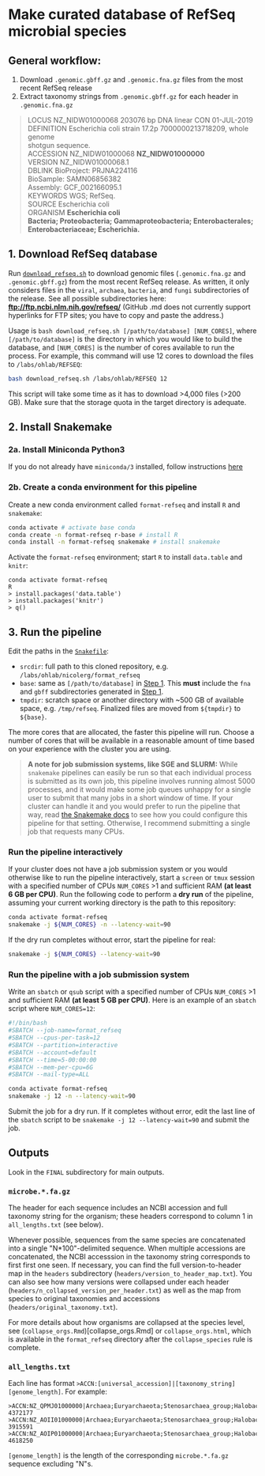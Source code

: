 # Make curated database of RefSeq microbial species 

## General workflow:
1. Download `.genomic.gbff.gz` and `.genomic.fna.gz` files from the most recent RefSeq release 
2. Extract taxonomy strings from `.genomic.gbff.gz` for each header in `.genomic.fna.gz`
>LOCUS       NZ_NIDW01000068       203076 bp    DNA     linear   CON 01-JUL-2019  
>DEFINITION  Escherichia coli strain 17.2p 7000000213718209, whole genome  
>            shotgun sequence.  
>ACCESSION   NZ_NIDW01000068 **NZ_NIDW01000000**  
>VERSION     NZ_NIDW01000068.1  
>DBLINK      BioProject: PRJNA224116  
>            BioSample: SAMN06856382  
>            Assembly: GCF_002166095.1  
>KEYWORDS    WGS; RefSeq.  
>SOURCE      Escherichia coli  
>  ORGANISM  **Escherichia coli**  
>            **Bacteria; Proteobacteria; Gammaproteobacteria; Enterobacterales;  
>            Enterobacteriaceae; Escherichia.**  

## 1. Download RefSeq database
Run [`download_refseq.sh`](download_refseq.sh) to download genomic files (`.genomic.fna.gz` and `.genomic.gbff.gz`) from the most recent RefSeq release. As written, it only considers files in the `viral`, `archaea`, `bacteria`, and `fungi` subdirectories of the release. See all possible subdirectories here: **ftp://ftp.ncbi.nlm.nih.gov/refseq/** (GitHub .md does not currently support hyperlinks for FTP sites; you have to copy and paste the address.)

Usage is `bash download_refseq.sh [/path/to/database] [NUM_CORES]`, where `[/path/to/database]` is the directory in which you would like to build the database, and `[NUM_CORES]` is the number of cores available to run the process. For example, this command will use 12 cores to download the files to `/labs/ohlab/REFSEQ`: 
```bash
bash download_refseq.sh /labs/ohlab/REFSEQ 12
```

This script will take some time as it has to download >4,000 files (>200 GB). Make sure that the storage quota in the target directory is adequate. 

## 2. Install Snakemake 
### 2a. Install Miniconda Python3  
If you do not already have `miniconda/3` installed, follow instructions [here](https://conda.io/en/latest/miniconda.html)
### 2b. Create a conda environment for this pipeline  
Create a new conda environment called `format-refseq` and install `R` and `snakemake`:
```bash
conda activate # activate base conda 
conda create -n format-refseq r-base # install R
conda install -n format-refseq snakemake # install snakemake 
```
Activate the `format-refseq` environment; start `R` to install `data.table` and `knitr`:
```
conda activate format-refseq
R 
> install.packages('data.table')
> install.packages('knitr')
> q()
```

## 3. Run the pipeline 
Edit the paths in the [`Snakefile`](Snakefile):
- `srcdir`: full path to this cloned repository, e.g. `/labs/ohlab/nicolerg/format_refseq`
- `base`: same as `[/path/to/database]` in [Step 1](#1-download-refseq-database). This **must** include the `fna` and `gbff` subdirectories generated in [Step 1](#1-download-refseq-database). 
- `tmpdir`: scratch space or another directory with \~500 GB of available space, e.g. `/tmp/refseq`. Finalized files are moved from `${tmpdir}` to `${base}`.

The more cores that are allocated, the faster this pipeline will run. Choose a number of cores that will be available in a reasonable amount of time based on your experience with the cluster you are using. 

> **A note for job submission systems, like SGE and SLURM:** While `snakemake` pipelines can easily be run so that each individual process is submitted as its own job, this pipeline involves running almost 5000 processes, and it would make some job queues unhappy for a single user to submit that many jobs in a short window of time. If your cluster can handle it and you would prefer to run the pipeline that way, read [the Snakemake docs](https://snakemake.readthedocs.io/en/v5.1.4/executable.html#cluster-execution) to see how you could configure this pipeline for that setting. Otherwise, I recommend submitting a single job that requests many CPUs. 

### Run the pipeline interactively 
If your cluster does not have a job submission system or you would otherwise like to run the pipeline interactively, start a `screen` or `tmux` session with a specified number of CPUs `NUM_CORES` >1 and sufficient RAM **(at least 6 GB per CPU)**. Run the following code to perform a **dry run** of the pipeline, assuming your current working directory is the path to this repository:
```bash
conda activate format-refseq
snakemake -j ${NUM_CORES} -n --latency-wait=90
```

If the dry run completes without error, start the pipeline for real:
```bash 
snakemake -j ${NUM_CORES} --latency-wait=90
```
### Run the pipeline with a job submission system 
Write an `sbatch` or `qsub` script with a specified number of CPUs `NUM_CORES` >1 and sufficient RAM **(at least 5 GB per CPU)**. Here is an example of an `sbatch` script where `NUM_CORES=12`:
```bash
#!/bin/bash
#SBATCH --job-name=format_refseq
#SBATCH --cpus-per-task=12
#SBATCH --partition=interactive
#SBATCH --account=default
#SBATCH --time=5-00:00:00
#SBATCH --mem-per-cpu=6G
#SBATCH --mail-type=ALL

conda activate format-refseq
snakemake -j 12 -n --latency-wait=90
```
Submit the job for a dry run. If it completes without error, edit the last line of the `sbatch` script to be `snakemake -j 12 --latency-wait=90` and submit the job. 

## Outputs
Look in the `FINAL` subdirectory for main outputs. 

### `microbe.*.fa.gz`
The header for each sequence includes an NCBI accession and full taxonomy string for the organism; these headers correspond to column 1 in `all_lengths.txt` (see below).  

Whenever possible, sequences from the same species are concatenated into a single "N\*100"-delimited sequence. When multiple accessions are concatenated, the NCBI accesssion in the taxonomy string corresponds to first first one seen. If necessary, you can find the full version-to-header map in the `headers` subdirectory (`headers/version_to_header_map.txt`). You can also see how many versions were collapsed under each header (`headers/n_collapsed_version_per_header.txt`) as well as the map from species to original taxonomies and accessions (`headers/original_taxonomy.txt`). 

For more details about how organisms are collapsed at the species level, see (`collapse_orgs.Rmd`)[collapse_orgs.Rmd] or `collapse_orgs.html`, which is available in the `format_refseq` directory after the `collapse_species` rule is complete. 

### `all_lengths.txt`
Each line has format `>ACCN:[universal_accession]|[taxonomy_string] [genome_length]`. For example:
```
>ACCN:NZ_QPMJ01000000|Archaea;Euryarchaeota;Stenosarchaea_group;Halobacteria;Halobacteriales;Halobacteriaceae;Halorussus;Halorussus_rarus 4372177
>ACCN:NZ_AOII01000000|Archaea;Euryarchaeota;Stenosarchaea_group;Halobacteria;Natrialbales;Natrialbaceae;Natrinema;Natrinema_pallidum  3915591
>ACCN:NZ_AOIP01000000|Archaea;Euryarchaeota;Stenosarchaea_group;Halobacteria;Natrialbales;Natrialbaceae;Natrialba;Natrialba_aegyptia  4618250
```
`[genome_length]` is the length of the corresponding `microbe.*.fa.gz` sequence excluding "N"s. 
